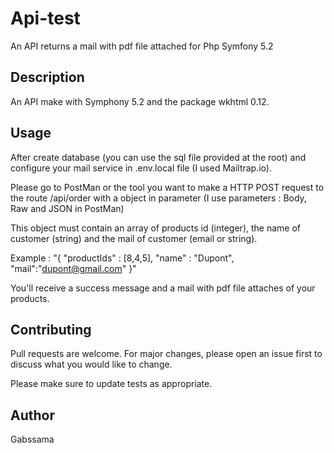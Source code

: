 # Api-test
An API returns a mail with pdf file attached for Php Symfony 5.2

## Description

An API make with Symphony 5.2 and the package wkhtml 0.12.

## Usage

After create database (you can use the sql file provided at the root) and configure your mail service in .env.local file (I used Mailtrap.io).

Please go to PostMan or the tool you want to make a HTTP POST request to the route /api/order with a object in parameter (I use parameters : Body, Raw and JSON in PostMan)

This object must contain an array of products id (integer), the name of customer (string) and the mail of customer (email or string).

Example : "{
    "productIds" : [8,4,5],
    "name" : "Dupont",
    "mail":"dupont@gmail.com"
}"

You'll receive a success message and a mail with pdf file attaches of your products.
## Contributing
Pull requests are welcome. For major changes, please open an issue first to discuss what you would like to change.

Please make sure to update tests as appropriate.

## Author
Gabssama
